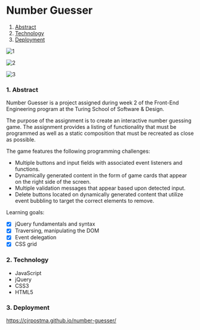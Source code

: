 # Number Guesser

1. [Abstract](#1-abstract)
2. [Technology](#2-technology)
3. [Deployment](#3-deployment)

![1](https://user-images.githubusercontent.com/44818815/82163455-927e6880-9868-11ea-97fc-49462a03cdee.gif)

![2](https://user-images.githubusercontent.com/44818815/82163456-94e0c280-9868-11ea-9e40-a139e966b3cb.gif)

![3](https://user-images.githubusercontent.com/44818815/82163458-9611ef80-9868-11ea-94dc-47ba989f6a13.gif)

### 1. Abstract

Number Guesser is a project assigned during week 2 of the Front-End Engineering program at the Turing School of Software & Design.

The purpose of the assignment is to create an interactive number guessing game. The assignment provides a listing of functionality that must be programmed as well as a static composition that must be recreated as close as possible.

The game features the following programming challenges:

- Multiple buttons and input fields with associated event listeners and functions.
- Dynamically generated content in the form of game cards that appear on the right side of the screen.
- Multiple validation messages that appear based upon detected input.
- Delete buttons located on dynamically generated content that utilize event bubbling to target the correct elements to remove.

Learning goals:

- [x] jQuery fundamentals and syntax
- [x] Traversing, manipulating the DOM
- [x] Event delegation
- [x] CSS grid

### 2. Technology

- JavaScript
- jQuery
- CSS3
- HTML5

### 3. Deployment

https://cjrpostma.github.io/number-guesser/

